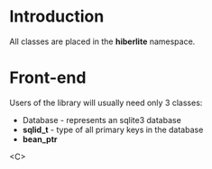 # Introduction #

All classes are placed in the **hiberlite** namespace.

# Front-end #
Users of the library will usually need only 3 classes:
  * Database  - represents an sqlite3 database
  * **sqlid\_t** - type of all primary keys in the database
  * **bean\_ptr**

&lt;C&gt;


